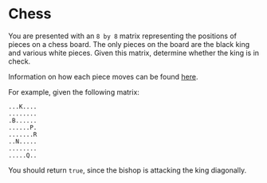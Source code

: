 # Chess

You are presented with an `8 by 8` matrix representing the positions of pieces on a chess board. The only pieces on the board are the black king and various white pieces. Given this matrix, determine whether the king is in check.

Information on how each piece moves can be found [here](https://en.wikipedia.org/wiki/Chess_piece#Moves_of_the_pieces).

For example, given the following matrix:

```
...K....
........
.B......
......P.
.......R
..N.....
........
.....Q..
```

You should return `true`, since the bishop is attacking the king diagonally.
